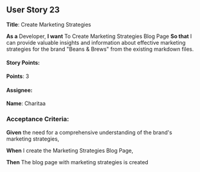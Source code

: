 ## User Story 23 

**Title**: Create Marketing Strategies

**As a** Developer, 
**I want** To Create Marketing Strategies Blog Page
**So that**  I can provide valuable insights and information about effective marketing strategies for the brand "Beans & Brews" from the existing markdown files.

#### Story Points: 
**Points**: 3

#### Assignee: 

**Name**: Charitaa 

### Acceptance Criteria: 

 **Given** the need for a comprehensive understanding of the brand's marketing strategies,
     
 **When** I create the Marketing Strategies Blog Page,
 
 **Then** The blog page with marketing strategies is created 
